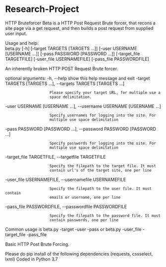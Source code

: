 # Research-Project
HTTP Bruteforcer
Beta is a HTTP Post Request Brute forcer, that recons a site page via a get request, and then builds a post request from supplied user input.



Usage and help:  
  beta.py [-h] [-target TARGETS [TARGETS ...]]
               [-user USERNAME [USERNAME ...]] [-pass PASSWORD [PASSWORD ...]]
               [-target_file TARGETFILE] [-user_file USERNAMEFILE]
               [-pass_file PASSWORDFILE]



An inherently broken HTTP POST Request Brute forcer.



optional arguments:
  -h, --help            show this help message and exit
  -target TARGETS [TARGETS ...], --targets TARGETS [TARGETS ...]
  
  
                        Please specify your target URL, for multiple use a
                        space delimitation.
                        
                        
  -user USERNAME [USERNAME ...], --username USERNAME [USERNAME ...]
  
  
                        Specify usernames for logging into the site. For
                        multiple use space delimitation
                        
                        
  -pass PASSWORD [PASSWORD ...], --password PASSWORD [PASSWORD ...]
  
  
                        Specify passwords for logging into the site. For
                        multiple use space delimitation
                        
                        
  -target_file TARGETFILE, --targetfile TARGETFILE
  
  
                        Specify the filepath to the target file. It must
                        contain url's of the target site, one per line
                        
                        
  -user_file USERNAMEFILE, --usernamefile USERNAMEFILE
  
  
                        Specify the filepath to the user file. It must contain
                        emails or username, one per line
                        
                        
  -pass_file PASSWORDFILE, --passwordfile PASSWORDFILE
  
  
                        Specify the filepath to the password file. It must
                        contain passwords, one per line

Common usage is beta.py -target -user -pass or beta.py -user_file -target_file -pass_file

Basic HTTP Post Brute Forcing.


Please do pip install of the following dependencies (requests, cssselect, lxml) Coded in Python 3.7

